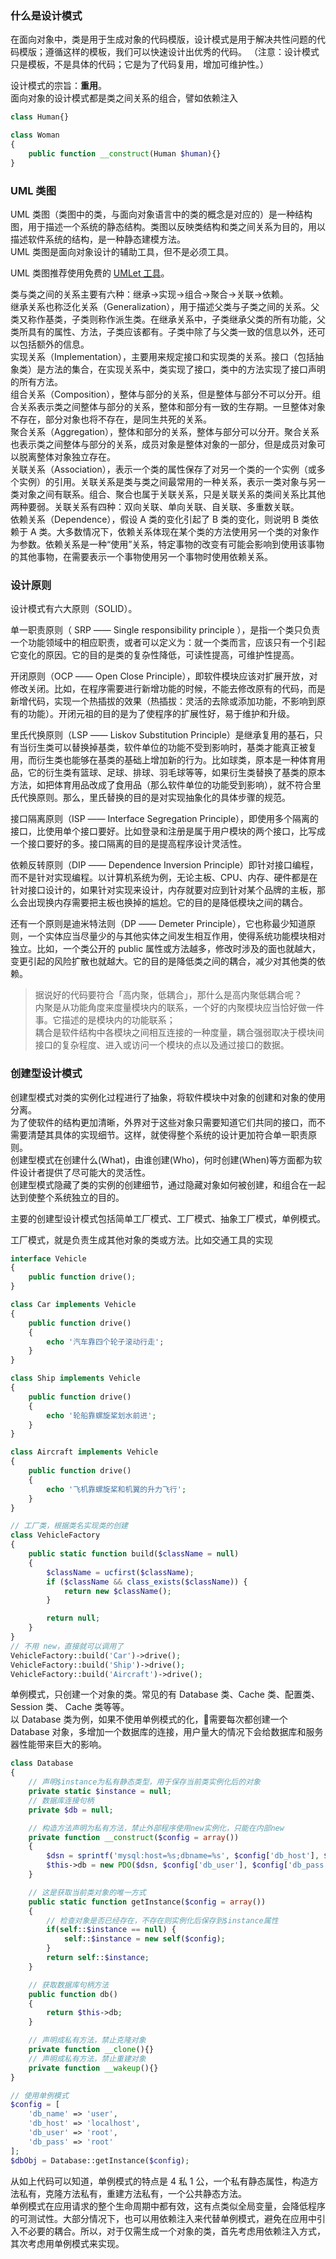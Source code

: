 
### 什么是设计模式
在面向对象中，类是用于生成对象的代码模版，设计模式是用于解决共性问题的代码模版；遵循这样的模板，我们可以快速设计出优秀的代码。
（注意：设计模式只是模板，不是具体的代码；它是为了代码复用，增加可维护性。）

设计模式的宗旨：**重用**。  
面向对象的设计模式都是类之间关系的组合，譬如依赖注入
```php
class Human{}

class Woman
{
    public function __construct(Human $human){}
}
```

### UML 类图
UML 类图（类图中的类，与面向对象语言中的类的概念是对应的）是一种结构图，用于描述一个系统的静态结构。类图以反映类结构和类之间关系为目的，用以描述软件系统的结构，是一种静态建模方法。  
UML 类图是面向对象设计的辅助工具，但不是必须工具。  

UML 类图推荐使用免费的 [UMLet 工具](http://www.umlet.com/umletino/umletino.html)。

类与类之间的关系主要有六种：继承→实现→组合→聚合→关联→依赖。  
继承关系也称泛化关系（Generalization），用于描述父类与子类之间的关系。父类又称作基类，子类则称作派生类。在继承关系中，子类继承父类的所有功能，父类所具有的属性、方法，子类应该都有。子类中除了与父类一致的信息以外，还可以包括额外的信息。  
实现关系（Implementation），主要用来规定接口和实现类的关系。接口（包括抽象类）是方法的集合，在实现关系中，类实现了接口，类中的方法实现了接口声明的所有方法。  
组合关系（Composition），整体与部分的关系，但是整体与部分不可以分开。组合关系表示类之间整体与部分的关系，整体和部分有一致的生存期。一旦整体对象不存在，部分对象也将不存在，是同生共死的关系。  
聚合关系（Aggregation），整体和部分的关系，整体与部分可以分开。聚合关系也表示类之间整体与部分的关系，成员对象是整体对象的一部分，但是成员对象可以脱离整体对象独立存在。  
关联关系（Association），表示一个类的属性保存了对另一个类的一个实例（或多个实例）的引用。关联关系是类与类之间最常用的一种关系，表示一类对象与另一类对象之间有联系。组合、聚合也属于关联关系，只是关联关系的类间关系比其他两种要弱。关联关系有四种：双向关联、单向关联、自关联、多重数关联。  
依赖关系（Dependence），假设 A 类的变化引起了 B 类的变化，则说明 B 类依赖于 A 类。大多数情况下，依赖关系体现在某个类的方法使用另一个类的对象作为参数。依赖关系是一种“使用”关系，特定事物的改变有可能会影响到使用该事物的其他事物，在需要表示一个事物使用另一个事物时使用依赖关系。  

### 设计原则
设计模式有六大原则（SOLID）。  

单一职责原则（ SRP —— Single responsibility principle ），是指一个类只负责一个功能领域中的相应职责，或者可以定义为：就一个类而言，应该只有一个引起它变化的原因。它的目的是类的复杂性降低，可读性提高，可维护性提高。

开闭原则（OCP —— Open Close Principle），即软件模块应该对扩展开放，对修改关闭。比如，在程序需要进行新增功能的时候，不能去修改原有的代码，而是新增代码，实现一个热插拔的效果（热插拔：灵活的去除或添加功能，不影响到原有的功能）。开闭元祖的目的是为了使程序的扩展性好，易于维护和升级。  

里氏代换原则（LSP —— Liskov Substitution Principle）是继承复用的基石，只有当衍生类可以替换掉基类，软件单位的功能不受到影响时，基类才能真正被复用，而衍生类也能够在基类的基础上增加新的行为。比如球类，原本是一种体育用品，它的衍生类有篮球、足球、排球、羽毛球等等，如果衍生类替换了基类的原本方法，如把体育用品改成了食用品（那么软件单位的功能受到影响），就不符合里氏代换原则。那么，里氏替换的目的是对实现抽象化的具体步骤的规范。  

接口隔离原则（ISP —— Interface Segregation Principle），即使用多个隔离的接口，比使用单个接口要好。比如登录和注册是属于用户模块的两个接口，比写成一个接口要好的多。接口隔离的目的是提高程序设计灵活性。  

依赖反转原则（DIP —— Dependence Inversion Principle）即针对接口编程，而不是针对实现编程。以计算机系统为例，无论主板、CPU、内存、硬件都是在针对接口设计的，如果针对实现来设计，内存就要对应到针对某个品牌的主板，那么会出现换内存需要把主板也换掉的尴尬。它的目的是降低模块之间的耦合。  

还有一个原则是迪米特法则（DP —— Demeter Principle），它也称最少知道原则，一个实体应当尽量少的与其他实体之间发生相互作用，使得系统功能模块相对独立。比如，一个类公开的 public 属性或方法越多，修改时涉及的面也就越大，变更引起的风险扩散也就越大。它的目的是降低类之间的耦合，减少对其他类的依赖。  

> 据说好的代码要符合「高内聚，低耦合」，那什么是高内聚低耦合呢？  
> 内聚是从功能角度来度量模块内的联系，一个好的内聚模块应当恰好做一件事。它描述的是模块内的功能联系；  
> 耦合是软件结构中各模块之间相互连接的一种度量，耦合强弱取决于模块间接口的复杂程度、进入或访问一个模块的点以及通过接口的数据。  

### 创建型设计模式
创建型模式对类的实例化过程进行了抽象，将软件模块中对象的创建和对象的使用分离。  
为了使软件的结构更加清晰，外界对于这些对象只需要知道它们共同的接口，而不需要清楚其具体的实现细节。这样，就使得整个系统的设计更加符合单一职责原则。  
创建型模式在创建什么(What)，由谁创建(Who)，何时创建(When)等方面都为软件设计者提供了尽可能大的灵活性。  
创建型模式隐藏了类的实例的创建细节，通过隐藏对象如何被创建，和组合在一起达到使整个系统独立的目的。  

主要的创建型设计模式包括简单工厂模式、工厂模式、抽象工厂模式，单例模式。  

工厂模式，就是负责生成其他对象的类或方法。比如交通工具的实现  
```php
interface Vehicle
{
    public function drive();
}

class Car implements Vehicle
{
    public function drive()
    {
        echo '汽车靠四个轮子滚动行走';
    }
}

class Ship implements Vehicle
{
    public function drive()
    {
        echo '轮船靠螺旋桨划水前进';
    }
}

class Aircraft implements Vehicle
{
    public function drive()
    {
        echo '飞机靠螺旋桨和机翼的升力飞行';
    }
}

// 工厂类，根据类名实现类的创建
class VehicleFactory
{
    public static function build($className = null)
    {
        $className = ucfirst($className);
        if ($className && class_exists($className)) {
            return new $className();
        }

        return null;
    }
}
// 不用 new，直接就可以调用了
VehicleFactory::build('Car')->drive();
VehicleFactory::build('Ship')->drive();
VehicleFactory::build('Aircraft')->drive();
```

单例模式，只创建一个对象的类。常见的有 Database 类、Cache 类、配置类、Session 类、 Cache 类等等。  
以 Database 类为例，如果不使用单例模式的化，需要每次都创建一个 Database 对象，多增加一个数据库的连接，用户量大的情况下会给数据库和服务器性能带来巨大的影响。  
```php
class Database
{
    // 声明$instance为私有静态类型，用于保存当前类实例化后的对象
    private static $instance = null;
    // 数据库连接句柄
    private $db = null;

    // 构造方法声明为私有方法，禁止外部程序使用new实例化，只能在内部new
    private function __construct($config = array())
    {
        $dsn = sprintf('mysql:host=%s;dbname=%s', $config['db_host'], $config['db_name']);
        $this->db = new PDO($dsn, $config['db_user'], $config['db_pass']);
    }

    // 这是获取当前类对象的唯一方式
    public static function getInstance($config = array())
    {
        // 检查对象是否已经存在，不存在则实例化后保存到$instance属性
        if(self::$instance == null) {
            self::$instance = new self($config);
        }
        return self::$instance;
    }

    // 获取数据库句柄方法
    public function db()
    {
        return $this->db;
    }

    // 声明成私有方法，禁止克隆对象
    private function __clone(){}
    // 声明成私有方法，禁止重建对象
    private function __wakeup(){}
}

// 使用单例模式
$config = [
    'db_name' => 'user',
    'db_host' => 'localhost',
    'db_user' => 'root',
    'db_pass' => 'root'
];
$dbObj = Database::getInstance($config);
```

从如上代码可以知道，单例模式的特点是 4 私 1 公，一个私有静态属性，构造方法私有，克隆方法私有，重建方法私有，一个公共静态方法。  
单例模式在应用请求的整个生命周期中都有效，这有点类似全局变量，会降低程序的可测试性。大部分情况下，也可以用依赖注入来代替单例模式，避免在应用中引入不必要的耦合。所以，对于仅需生成一个对象的类，首先考虑用依赖注入方式，其次考虑用单例模式来实现。  

